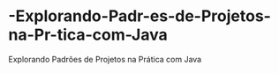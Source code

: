 # -Explorando-Padr-es-de-Projetos-na-Pr-tica-com-Java
 Explorando Padrões de Projetos na Prática com Java
